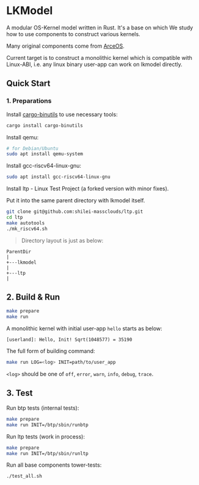 # LKModel

A modular OS-Kernel model written in Rust. It's a base on which We study
how to use components to construct various kernels.


Many original components come from [ArceOS](https://github.com/arceos-org/arceos).

Current target is to construct a monolithic kernel which is compatible with Linux-ABI,
i.e. any linux binary user-app can work on lkmodel directly.

## Quick Start

### 1. Preparations

Install [cargo-binutils](https://github.com/rust-embedded/cargo-binutils) to use necessary tools:

```sh
cargo install cargo-binutils
```

Install qemu:

```sh
# for Debian/Ubuntu
sudo apt install qemu-system
```

Install gcc-riscv64-linux-gnu:

```sh
sudo apt install gcc-riscv64-linux-gnu
```

Install ltp - Linux Test Project (a forked version with minor fixes).

Put it into the same parent directory with lkmodel itself.

```sh
git clone git@github.com:shilei-massclouds/ltp.git
cd ltp
make autotools
./mk_riscv64.sh
```

> Directory layout is just as below:

```text
ParentDir
|
+---lkmodel
|
+---ltp
|
```

## 2. Build & Run

```sh
make prepare
make run
```

A monolithic kernel with initial user-app `hello` starts as below:

```console
[userland]: Hello, Init! Sqrt(1048577) = 35190
```

The full form of building command:

```sh
make run LOG=<log> INIT=path/to/user_app
```

`<log>` should be one of `off`, `error`, `warn`, `info`, `debug`, `trace`.

## 3. Test

Run btp tests (internal tests):

```sh
make prepare
make run INIT=/btp/sbin/runbtp
```

Run ltp tests (work in process):

```sh
make prepare
make run INIT=/btp/sbin/runltp
```

Run all base components tower-tests:

```sh
./test_all.sh
```
